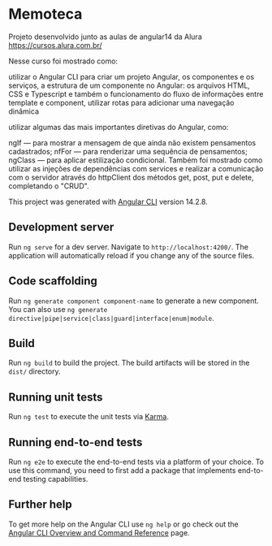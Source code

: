 # Memoteca

Projeto desenvolvido junto as aulas de angular14 da Alura
https://cursos.alura.com.br/

Nesse curso foi mostrado como:

utilizar o Angular CLI para criar um projeto Angular, os componentes e os serviços,
a estrutura de um componente no Angular: os arquivos HTML, CSS e Typescript e também o funcionamento do fluxo de informações entre template e component,
utilizar rotas para adicionar uma navegação dinâmica

utilizar algumas das mais importantes diretivas do Angular, como:

ngIf — para mostrar a mensagem de que ainda não existem pensamentos cadastrados;
nfFor — para renderizar uma sequência de pensamentos;
ngClass — para aplicar estilização condicional.
Também foi mostrado como utilizar as injeções de dependências com services e realizar a comunicação com o servidor através do httpClient dos métodos get, post, put e delete, completando o "CRUD".

This project was generated with [Angular CLI](https://github.com/angular/angular-cli) version 14.2.8.

## Development server

Run `ng serve` for a dev server. Navigate to `http://localhost:4200/`. The application will automatically reload if you change any of the source files.

## Code scaffolding

Run `ng generate component component-name` to generate a new component. You can also use `ng generate directive|pipe|service|class|guard|interface|enum|module`.

## Build

Run `ng build` to build the project. The build artifacts will be stored in the `dist/` directory.

## Running unit tests

Run `ng test` to execute the unit tests via [Karma](https://karma-runner.github.io).

## Running end-to-end tests

Run `ng e2e` to execute the end-to-end tests via a platform of your choice. To use this command, you need to first add a package that implements end-to-end testing capabilities.

## Further help

To get more help on the Angular CLI use `ng help` or go check out the [Angular CLI Overview and Command Reference](https://angular.io/cli) page.
